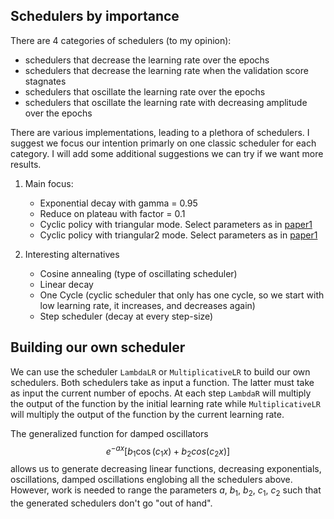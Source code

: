 
## Schedulers by importance
There are 4 categories of schedulers (to my opinion):
- schedulers that decrease the learning rate over the epochs
- schedulers that decrease the learning rate when the validation score stagnates
- schedulers that oscillate the learning rate over the epochs
- schedulers that oscillate the learning rate with decreasing amplitude over the epochs

There are various implementations, leading to a plethora of schedulers. I suggest we focus our intention primarly on
one classic scheduler for each category. I will add some additional suggestions we can try if we want more results.

1. Main focus:
   - Exponential decay with gamma = 0.95
   - Reduce on plateau with factor = 0.1
   - Cyclic policy with triangular mode. Select parameters as in [paper1](https://arxiv.org/pdf/1506.01186.pdf)
   - Cyclic policy with triangular2 mode. Select parameters as in [paper1](https://arxiv.org/pdf/1506.01186.pdf)
  
2. Interesting alternatives
   - Cosine annealing (type of oscillating scheduler)
   - Linear decay
   - One Cycle (cyclic scheduler that only has one cycle, so we start with low learning rate, it increases, and decreases again)
   - Step scheduler (decay at every step-size)
  
## Building our own scheduler
We can use the scheduler `LambdaLR` or `MultiplicativeLR` to build our own schedulers. Both schedulers take as input a function. The latter must take as input the current number of epochs. At each step `LambdaR` will multiply the output of the function by the initial learning rate while `MultiplicativeLR` will multiply the output of the function by the current learning rate.

The generalized function for damped oscillators $$e^{-ax}[b_1\cos(c_1x) + b_2cos(c_2x)]$$ allows us to generate decreasing linear functions, decreasing exponentials, oscillations, damped oscillations englobing all the schedulers above. However, work is needed to range the parameters $a$, $b_1$, $b_2$, $c_1$, $c_2$ such that the generated schedulers don't go "out of hand".
